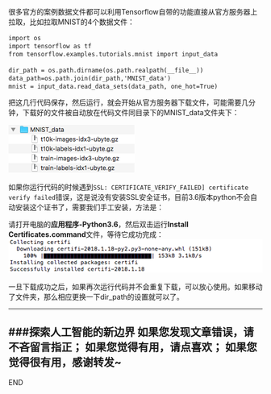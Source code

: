 很多官方的案例数据文件都可以利用Tensorflow自带的功能直接从官方服务器上拉取，比如拉取MNIST的4个数据文件：

```
import os
import tensorflow as tf
from tensorflow.examples.tutorials.mnist import input_data

dir_path = os.path.dirname(os.path.realpath(__file__))
data_path=os.path.join(dir_path,'MNIST_data')
mnist = input_data.read_data_sets(data_path, one_hot=True)
```

把这几行代码保存，然后运行，就会开始从官方服务器下载文件，可能需要几分钟，下载好的文件被自动放在代码文件同目录下的MNIST_data文件夹下：

![](imgs/4324074-14476efeb9e0e440.png?imageMogr2/auto-orient/strip%7CimageView2/2/w/1240)

如果你运行代码的时候遇到```SSL: CERTIFICATE_VERIFY_FAILED] certificate verify failed```错误，这是说没有安装SSL安全证书，目前3.6版本python不会自动安装这个证书了，需要我们手工安装，方法是：

请打开电脑的**应用程序-Python3.6**，然后双击运行**Install Certificates.command**文件，等待它成功完成：
![](imgs/4324074-285bea0468e7b3d7.png?imageMogr2/auto-orient/strip%7CimageView2/2/w/1240)

一旦下载成功之后，如果再次运行代码并不会重复下载，可以放心使用。如果移动了文件夹，那么相应更换一下dir_path的设置就可以了。

---
###探索人工智能的新边界
如果您发现文章错误，请不吝留言指正；
如果您觉得有用，请点喜欢；
如果您觉得很有用，感谢转发~
---
END
